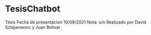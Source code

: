 # TesisChatbot
Tesis
Fecha de presentacion 10/09/2021
Nota: s/n
Realizado por David Sztajwnworc y Juan Bolivar
